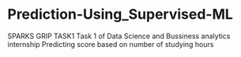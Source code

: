 # Prediction-Using_Supervised-ML
SPARKS GRIP TASK1
Task 1 of Data Science and Bussiness analytics internship 
Predicting score based on number of studying hours 
